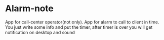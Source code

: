 # Alarm-note
App for call-center operator(not only).
App for alarm to call to client in time.
You just write some info and put the timer,
after timer is over you will get notification on desktop and sound
